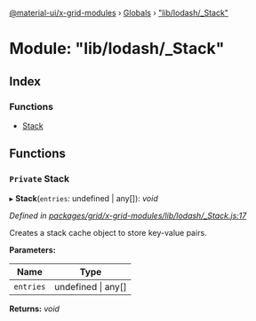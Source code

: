 [@material-ui/x-grid-modules](../README.md) › [Globals](../globals.md) › ["lib/lodash/\_Stack"](_lib_lodash__stack_.md)

# Module: "lib/lodash/\_Stack"

## Index

### Functions

- [Stack](_lib_lodash__stack_.md#private-stack)

## Functions

### `Private` Stack

▸ **Stack**(`entries`: undefined | any[]): _void_

_Defined in [packages/grid/x-grid-modules/lib/lodash/\_Stack.js:17](https://github.com/mui-org/material-ui-x/blob/a679779/packages/grid/x-grid-modules/lib/lodash/_Stack.js#L17)_

Creates a stack cache object to store key-value pairs.

**Parameters:**

| Name      | Type                   |
| --------- | ---------------------- |
| `entries` | undefined &#124; any[] |

**Returns:** _void_
